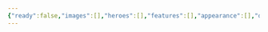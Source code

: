 ```yaml
---
{"ready":false,"images":[],"heroes":[],"features":[],"appearance":[],"dg-publish":true,"permalink":"/tabliczy/mifologicheskie-syuzhety/venera-i-amur/","dgPassFrontmatter":true}
---
```



